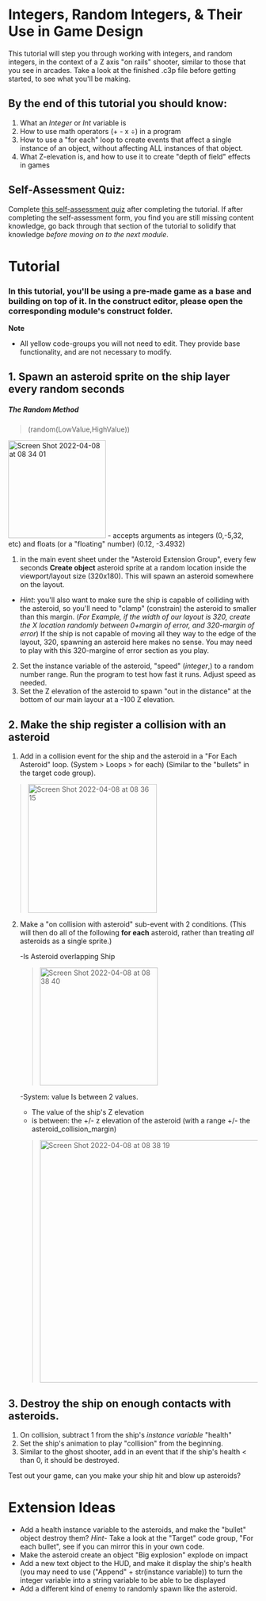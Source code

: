 # Integers, Random Integers, & Their Use in Game Design
This tutorial will step you through working with integers, and random integers, in the context of a Z axis "on rails" shooter, similar to those that you see in arcades. Take a look at the finished .c3p file before getting started, to see what you'll be making. 

## By the end of this tutorial you should know:
1. What an *Integer* or *Int* variable is
2. How to use math operators (+ - x ÷) in a program
3. How to use a "for each" loop to create events that affect a single instance of an object, without affecting ALL instances of that object. 
4. What Z-elevation is, and how to use it to create "depth of field" effects in games

## Self-Assessment Quiz:
Complete [this self-assessment quiz](https://docs.google.com/forms/d/e/1FAIpQLSciZ8X4YwRXcpctolKlWReQ4L98nBoUl7X5tSjIMLQWtOcF_A/viewform?usp=sf_link) after completing the tutorial. If after completing the self-assessment form, you find you are still missing content knowledge, go back through that section of the tutorial to solidify that knowledge *before moving on to the next module*.  

# Tutorial

### In this tutorial, you'll be using a pre-made game as a base and building on top of it.  In the construct editor, please open the corresponding module's construct folder. 

**Note**
- All yellow code-groups you will not need to edit. They provide base functionality, and are not necessary to modify. 

## 1. Spawn an asteroid sprite on the ship layer every random seconds 

##### The Random Method
> (random(LowValue,HighValue))
> 
<img width="197" alt="Screen Shot 2022-04-08 at 08 34 01" src="https://user-images.githubusercontent.com/101632496/162378077-818f2a1c-48fc-4ac5-8eae-2189540461b7.png">
- accepts arguments as integers (0,-5,32, etc) and floats (or a "floating" number) (0.12, -3.4932) 

1. in the main event sheet under the "Asteroid Extension Group", every few seconds **Create object** asteroid sprite at a random location inside the viewport/layout size (320x180). This will spawn an asteroid somewhere on the layout. 
 - *Hint*: you'll also want to make sure the ship is capable of colliding with the asteroid, so you'll need to "clamp" (constrain) the asteroid to smaller than this margin. (*For Example, if the width of our layout is 320, create the X location randomly between 0+margin of error, and 320-margin of error*) If the ship is not capable of moving all they way to the edge of the layout, 320, spawning an asteroid here makes no sense. You may need to play with this 320-margine of error section as you play. 
2. Set the instance variable of the asteroid, "speed" (*integer*,) to a random number range. Run the program to test how fast it runs. Adjust speed as needed.   
3. Set the Z elevation of the asteroid to spawn "out in the distance" at the bottom of our main layour at a -100 Z elevation. 

## 2. Make the ship register a collision with an asteroid
1. Add in a collision event for the ship and the asteroid in a "For Each Asteroid" loop. (System > Loops > for each) (Similar to the "bullets" in the target code group). 
> <img width="260" alt="Screen Shot 2022-04-08 at 08 36 15" src="https://user-images.githubusercontent.com/101632496/162378356-924e520e-c052-4a08-83a2-ff1a1cc4eca9.png">

2. Make a "on collision with asteroid" sub-event with 2 conditions. (This will then do all of the following **for each** asteroid, rather than treating *all* asteroids as a single sprite.) 

    -Is Asteroid overlapping Ship
    > <img width="238" alt="Screen Shot 2022-04-08 at 08 38 40" src="https://user-images.githubusercontent.com/101632496/162378678-3f9aadf4-a0ee-4650-b224-5689575e2827.png">
    -System: value Is between 2 values. 
     - The value of the ship's Z elevation
     - is between: the +/- z elevation of the asteroid (with a range +/- the asteroid_collision_margin)
    > <img width="489" alt="Screen Shot 2022-04-08 at 08 38 19" src="https://user-images.githubusercontent.com/101632496/162378639-e2c1a290-13ea-4ccf-b72f-75984bb96642.png">

## 3. Destroy the ship on enough contacts with asteroids. 
1. On collision, subtract 1 from the ship's *instance variable* "health" 
2. Set the ship's animation to play "collision" from the beginning. 
3. Similar to the ghost shooter, add in an event that if the ship's health < than 0, it should be destroyed. 

Test out your game, can you make your ship hit and blow up asteroids? 

# Extension Ideas
- Add a health instance variable to the asteroids, and make the "bullet" object destroy them?
*Hint*- Take a look at the "Target" code group, "For each bullet", see if you can mirror this in your own code. 
- Make the asteroid create an object "Big explosion" explode on impact
- Add a new text object to the HUD, and make it display the ship's health (you may need to use  ("Append" +  str(instance variable)) to turn the integer  variable into a string variable to be able to be displayed 
- Add a different kind of enemy to randomly spawn like the asteroid. 
